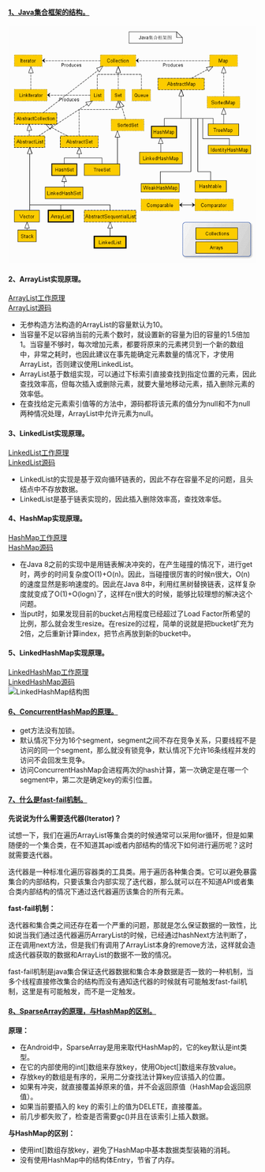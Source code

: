 #### [1、Java集合框架的结构。](https://www.jianshu.com/p/63e76826e852)

![Java集合框架](https://github.com/chen-eugene/Android-Interview/blob/master/image/2243690-9cd9c896e0d512ed.jpg)

#### 2、ArrayList实现原理。
[ArrayList工作原理](https://yikun.github.io/2015/04/04/Java-ArrayList%E5%B7%A5%E4%BD%9C%E5%8E%9F%E7%90%86%E5%8F%8A%E5%AE%9E%E7%8E%B0/)     
[ArrayList源码](https://blog.csdn.net/ns_code/article/details/35568011)
- 无参构造方法构造的ArrayList的容量默认为10。
- 当容量不足以容纳当前的元素个数时，就设置新的容量为旧的容量的1.5倍加1。当容量不够时，每次增加元素，都要将原来的元素拷贝到一个新的数组中，非常之耗时，也因此建议在事先能确定元素数量的情况下，才使用ArrayList，否则建议使用LinkedList。
- ArrayList基于数组实现，可以通过下标索引直接查找到指定位置的元素，因此查找效率高，但每次插入或删除元素，就要大量地移动元素，插入删除元素的效率低。
- 在查找给定元素索引值等的方法中，源码都将该元素的值分为null和不为null两种情况处理，ArrayList中允许元素为null。
#### 3、LinkedList实现原理。
[LinkedList工作原理](https://yikun.github.io/2015/04/05/Java-LinkedList%E5%B7%A5%E4%BD%9C%E5%8E%9F%E7%90%86%E5%8F%8A%E5%AE%9E%E7%8E%B0/)   
[LinkedList源码](https://blog.csdn.net/ns_code/article/details/35787253)
- LinkedList的实现是基于双向循环链表的，因此不存在容量不足的问题，且头结点中不存放数据。
- LinkedList是基于链表实现的，因此插入删除效率高，查找效率低。
 #### 4、HashMap实现原理。
[HashMap工作原理](https://yikun.github.io/2015/04/01/Java-HashMap%E5%B7%A5%E4%BD%9C%E5%8E%9F%E7%90%86%E5%8F%8A%E5%AE%9E%E7%8E%B0/)        
[HashMap源码](https://blog.csdn.net/ns_code/article/details/36034955)
- 在Java 8之前的实现中是用链表解决冲突的，在产生碰撞的情况下，进行get时，两步的时间复杂度O(1)+O(n)。因此，当碰撞很厉害的时候n很大，O(n)的速度显然是影响速度的。因此在Java 8中，利用红黑树替换链表，这样复杂度就变成了O(1)+O(logn)了，这样在n很大的时候，能够比较理想的解决这个问题。
- 当put时，如果发现目前的bucket占用程度已经超过了Load Factor所希望的比例，那么就会发生resize。在resize的过程，简单的说就是把bucket扩充为2倍，之后重新计算index，把节点再放到新的bucket中。
#### 5、LinkedHashMap实现原理。
[LinkedHashMap工作原理](https://yikun.github.io/2015/04/02/Java-LinkedHashMap%E5%B7%A5%E4%BD%9C%E5%8E%9F%E7%90%86%E5%8F%8A%E5%AE%9E%E7%8E%B0/)    
[LinkedHashMap源码](https://blog.csdn.net/ns_code/article/details/37867985)   
![LinkedHashMap结构图](https://github.com/chen-eugene/Interview/blob/master/image/v2-a821a76fb84ce6223598c89ae8ebe7b0_hd.jpg)


#### [6、ConcurrentHashMap的原理。](https://www.cnblogs.com/dolphin0520/p/3932905.html)
  - get方法没有加锁。
  - 默认情况下分为16个segment，segment之间不存在竞争关系，只要线程不是访问的同一个segment，那么就没有锁竞争，默认情况下允许16条线程并发的访问不会回发生竞争。
  - 访问ConcurrentHashMap会进程两次的hash计算，第一次确定是在哪一个segment中，第二次是确定key的索引位置。
  

#### [7、什么是fast-fail机制。](https://blog.csdn.net/javazejian/article/details/53073995#%E7%90%86%E8%A7%A3iterator%E6%8E%A5%E5%8F%A3)

 **先说说为什么需要迭代器(Iterator)？**
 
 试想一下，我们在遍历ArrayList等集合类的时候通常可以采用for循环，但是如果随便的一个集合类，在不知道其api或者内部结构的情况下如何进行遍历呢？这时就需要迭代器。
 
 迭代器是一种标准化遍历容器类的工具类。用于遍历各种集合类。它可以避免暴露集合的内部结构，只要该集合内部实现了迭代器，那么就可以在不知道API或者集合类内部结构的情况下通过迭代器遍历该集合的所有元素。
 
 **fast-fail机制：**
 
 迭代器和集合类之间还存在着一个严重的问题，那就是怎么保证数据的一致性，比如说当我们通过迭代器遍历ArraryList的时候，已经通过hashNext方法判断了，正在调用next方法，但是我们有调用了ArrayList本身的remove方法，这样就会造成迭代器获取的数据和ArrayList的数据不一致的情况。
 
 fast-fail机制是java集合保证迭代器数据和集合本身数据是否一致的一种机制，当多个线程直接修改集合的结构而没有通知迭代器的时候就有可能触发fast-fail机制，这里是有可能触发，而不是一定触发。
 

#### [8、SparseArray的原理，与HashMap的区别。](https://extremej.itscoder.com/sparsearray_source_analyse/)
 
 **原理：**
 - 在Android中，SparseArray是用来取代HashMap的，它的key默认是int类型。
 - 在它的内部使用的int[]数组来存放key，使用Object[]数组来存放value。
 - 存放key的数组是有序的，采用二分查找法计算key应该插入的位置。
 - 如果有冲突，就直接覆盖掉原来的值，并不会返回原值（HashMap会返回原值）。
 - 如果当前要插入的 key 的索引上的值为DELETE，直接覆盖。
 - 前几步都失败了，检查是否需要gc()并且在该索引上插入数据。
 
 **与HashMap的区别：**
 - 使用int[]数组存放key，避免了HashMap中基本数据类型装箱的消耗。
 - 没有使用HashMap中的结构体Entry，节省了内存。
















